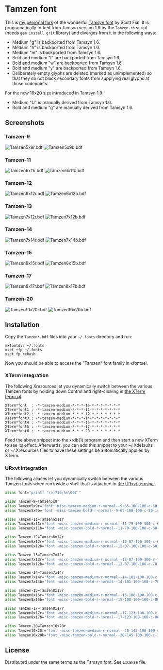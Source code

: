 Tamzen font
===========

This is [my personal fork][1] of the wonderful [Tamsyn font][2] by Scott Fial.
It is programatically forked from Tamsyn version 1.9 by the `Tamzen.rb` script
(needs `gem install grit` library) and diverges from it in the following ways:

* Medium "g" is backported from Tamsyn 1.6.
* Medium "h" is backported from Tamsyn 1.6.
* Medium "m" is backported from Tamsyn 1.6.
* Bold and medium "l" are backported from Tamsyn 1.6.
* Bold and medium "w" are backported from Tamsyn 1.6.
* Bold and medium "y" are backported from Tamsyn 1.6.
* Deliberately empty glyphs are deleted (marked as unimplemented) so that they
  do not block secondary fonts from supplying real glyphs at those codepoints.

For the new 10x20 size introduced in Tamsyn 1.9:
* Medium "U" is manually derived from Tamsyn 1.6.
* Bold and medium "g" are manually derived from Tamsyn 1.6.

Screenshots
-----------

### Tamzen-9
![Tamzen5x9r.bdf](https://github.com/sunaku/tamzen-font/raw/master/Tamzen5x9r.png)
![Tamzen5x9b.bdf](https://github.com/sunaku/tamzen-font/raw/master/Tamzen5x9b.png)

### Tamzen-11
![Tamzen6x11r.bdf](https://github.com/sunaku/tamzen-font/raw/master/Tamzen6x11r.png)
![Tamzen6x11b.bdf](https://github.com/sunaku/tamzen-font/raw/master/Tamzen6x11b.png)

### Tamzen-12
![Tamzen6x12r.bdf](https://github.com/sunaku/tamzen-font/raw/master/Tamzen6x12r.png)
![Tamzen6x12b.bdf](https://github.com/sunaku/tamzen-font/raw/master/Tamzen6x12b.png)

### Tamzen-13
![Tamzen7x12r.bdf](https://github.com/sunaku/tamzen-font/raw/master/Tamzen7x12r.png)
![Tamzen7x12b.bdf](https://github.com/sunaku/tamzen-font/raw/master/Tamzen7x12b.png)

### Tamzen-14
![Tamzen7x14r.bdf](https://github.com/sunaku/tamzen-font/raw/master/Tamzen7x14r.png)
![Tamzen7x14b.bdf](https://github.com/sunaku/tamzen-font/raw/master/Tamzen7x14b.png)

### Tamzen-15
![Tamzen8x15r.bdf](https://github.com/sunaku/tamzen-font/raw/master/Tamzen8x15r.png)
![Tamzen8x15b.bdf](https://github.com/sunaku/tamzen-font/raw/master/Tamzen8x15b.png)

### Tamzen-17
![Tamzen8x17r.bdf](https://github.com/sunaku/tamzen-font/raw/master/Tamzen8x17r.png)
![Tamzen8x17b.bdf](https://github.com/sunaku/tamzen-font/raw/master/Tamzen8x17b.png)

### Tamzen-20
![Tamzen10x20r.bdf](https://github.com/sunaku/tamzen-font/raw/master/Tamzen10x20r.png)
![Tamzen10x20b.bdf](https://github.com/sunaku/tamzen-font/raw/master/Tamzen10x20b.png)

Installation
------------

Copy the `Tamzen*.bdf` files into your `~/.fonts` directory and run:

    mkfontdir ~/.fonts
    xset +fp ~/.fonts
    xset fp rehash

Now you should be able to access the "Tamzen" font family in xfontsel.

### XTerm integration

The following Xresources let you dynamically switch between the various Tamzen
fonts by holding down Control and right-clicking in [the XTerm terminal][3].

    XTerm*font  : -*-tamzen-medium-*-*-*-15-*-*-*-*-*-*-*
    XTerm*font1 : -*-tamzen-medium-*-*-*-11-*-*-*-*-*-*-*
    XTerm*font2 : -*-tamzen-medium-*-*-*-12-*-*-*-*-*-*-*
    XTerm*font3 : -*-tamzen-medium-*-*-*-14-*-*-*-*-*-*-*
    XTerm*font4 : -*-tamzen-medium-*-*-*-15-*-*-*-*-*-*-*
    XTerm*font5 : -*-tamzen-medium-*-*-*-17-*-*-*-*-*-*-*
    XTerm*font6 : -*-tamzen-medium-*-*-*-20-*-*-*-*-*-*-*

Feed the above snippet into the xrdb(1) program and then start a new XTerm to
see its effect.  Afterwards, you can add this snippet to your ~/.Xdefaults or
~/.Xresources files to have these settings be automatically applied by XTerm.

### URxvt integration

The following aliases let you dynamically switch between the various Tamzen
fonts when run inside a shell that is attached to [the URxvt terminal][3].

```sh
alias font="printf '\e]710;%s\007'"

alias Tamzen-9=Tamzen5x9r
alias Tamzen5x9r='font -misc-tamzen-medium-r-normal--9-65-100-100-c-50-iso8859-1'
alias Tamzen5x9b='font -misc-tamzen-bold-r-normal--9-65-100-100-c-50-iso8859-1'

alias Tamzen-11=Tamzen6x11r
alias Tamzen6x11r='font -misc-tamzen-medium-r-normal--11-79-100-100-c-60-iso8859-1'
alias Tamzen6x11b='font -misc-tamzen-bold-r-normal--11-79-100-100-c-60-iso8859-1'

alias Tamzen-12=Tamzen6x12r
alias Tamzen6x12r='font -misc-tamzen-medium-r-normal--12-87-100-100-c-60-iso8859-1'
alias Tamzen6x12b='font -misc-tamzen-bold-r-normal--12-87-100-100-c-60-iso8859-1'

alias Tamzen-13=Tamzen7x12r
alias Tamzen7x12r='font -misc-tamzen-medium-r-normal--12-87-100-100-c-70-iso8859-1'
alias Tamzen7x12b='font -misc-tamzen-bold-r-normal--12-87-100-100-c-70-iso8859-1'

alias Tamzen-14=Tamzen7x14r
alias Tamzen7x14r='font -misc-tamzen-medium-r-normal--14-101-100-100-c-70-iso8859-1'
alias Tamzen7x14b='font -misc-tamzen-bold-r-normal--14-101-100-100-c-70-iso8859-1'

alias Tamzen-15=Tamzen8x15r
alias Tamzen8x15r='font -misc-tamzen-medium-r-normal--15-108-100-100-c-80-iso8859-1'
alias Tamzen8x15b='font -misc-tamzen-bold-r-normal--15-108-100-100-c-80-iso8859-1'

alias Tamzen-17=Tamzen8x17r
alias Tamzen8x17r='font -misc-tamzen-medium-r-normal--17-123-100-100-c-80-iso8859-1'
alias Tamzen8x17b='font -misc-tamzen-bold-r-normal--17-123-100-100-c-80-iso8859-1'

alias Tamzen-20=Tamzen10x20r
alias Tamzen10x20r='font -misc-tamzen-medium-r-normal--20-145-100-100-c-100-iso8859-1'
alias Tamzen10x20b='font -misc-tamzen-bold-r-normal--20-145-100-100-c-100-iso8859-1'
```

License
-------

Distributed under the same terms as the Tamsyn font.  See `LICENSE` file.

[1]: http://snk.tuxfamily.org/log/tamsyn-1.7b-review.html
[2]: http://www.fial.com/~scott/tamsyn-font/
[3]: http://software.schmorp.de/pkg/rxvt-unicode.html
[4]: http://invisible-island.net/xterm/
